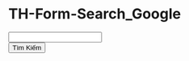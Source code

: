 # TH-Form-Search_Google
<!DOCTYPE html>
<html lang="en">
<head>
    <meta charset="UTF-8">
    <title>Tìm kiếm Google</title>
</head>
<body>
<form action="https://www.google.com.vn/search">
    <input type="text"name="timkien"> </br>
    <input type="submit"name="nutbam"value="Tìm Kiếm">
</form>

</body>
</html>